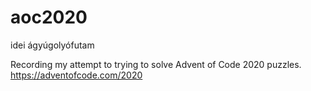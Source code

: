 # aoc2020
idei ágyúgolyófutam

Recording my attempt to trying to solve Advent of Code 2020 puzzles.
https://adventofcode.com/2020
